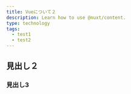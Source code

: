 ```yaml
---
title: Vueについて２
description: Learn how to use @nuxt/content.
type: technology
tags:
  - test1
  - test2
---
```


## 見出し２

### 見出し3
